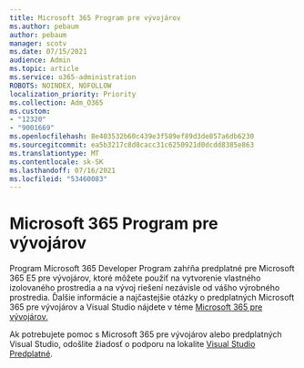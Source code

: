 ```yaml
---
title: Microsoft 365 Program pre vývojárov
ms.author: pebaum
author: pebaum
manager: scotv
ms.date: 07/15/2021
audience: Admin
ms.topic: article
ms.service: o365-administration
ROBOTS: NOINDEX, NOFOLLOW
localization_priority: Priority
ms.collection: Adm_O365
ms.custom:
- "12320"
- "9001669"
ms.openlocfilehash: 8e403532b60c439e3f589ef89d3de857a6db6230
ms.sourcegitcommit: ea5b3217c8d8cacc31c6250921d0dcdd8385e863
ms.translationtype: MT
ms.contentlocale: sk-SK
ms.lasthandoff: 07/16/2021
ms.locfileid: "53460083"
---
```

# <a name="microsoft-365-developer-program"></a>Microsoft 365 Program pre vývojárov

Program Microsoft 365 Developer Program zahŕňa predplatné pre Microsoft 365 E5 pre vývojárov, ktoré môžete použiť na vytvorenie vlastného izolovaného prostredia a na vývoj riešení nezávisle od vášho výrobného prostredia. Ďalšie informácie a najčastejšie otázky o predplatných Microsoft 365 pre vývojárov a Visual Studio nájdete v téme [Microsoft 365 pre vývojárov.](/office/developer-program/microsoft-365-developer-program)

Ak potrebujete pomoc s Microsoft 365 pre vývojárov alebo predplatných Visual Studio, odošlite žiadosť o podporu na lokalite [Visual Studio Predplatné](https://visualstudio.microsoft.com/subscriptions/support/).